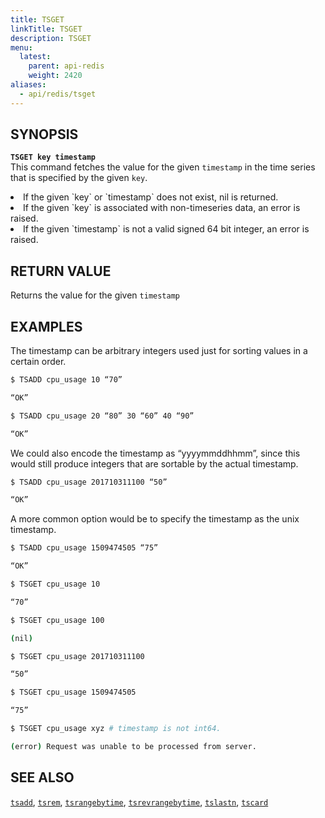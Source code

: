 ```yaml
---
title: TSGET
linkTitle: TSGET
description: TSGET
menu:
  latest:
    parent: api-redis
    weight: 2420
aliases:
  - api/redis/tsget
---
```


## SYNOPSIS
<b>`TSGET key timestamp`</b><br>
This command fetches the value for the given `timestamp` in the time series that is specified by the
given `key`.

<li>If the given `key` or `timestamp` does not exist, nil is returned.</li>
<li>If the given `key` is associated with non-timeseries data, an error is raised.</li>
<li>If the given `timestamp` is not a valid signed 64 bit integer, an error is raised.</li>

## RETURN VALUE
Returns the value for the given `timestamp`

## EXAMPLES

The timestamp can be arbitrary integers used just for sorting values in a certain order.
```{.sh .copy .separator-dollar}
$ TSADD cpu_usage 10 “70”
```
```sh
“OK”
```
```{.sh .copy .separator-dollar}
$ TSADD cpu_usage 20 “80” 30 “60” 40 “90”
```
```sh
“OK”
```

We could also encode the timestamp as “yyyymmddhhmm”, since this would still produce integers that are sortable by the actual timestamp.
```{.sh .copy .separator-dollar}
$ TSADD cpu_usage 201710311100 “50”
```
```sh
“OK”
```

A more common option would be to specify the timestamp as the unix timestamp.
```{.sh .copy .separator-dollar}
$ TSADD cpu_usage 1509474505 “75”
```
```sh
“OK”
```
```{.sh .copy .separator-dollar}
$ TSGET cpu_usage 10
```
```sh
“70”
```
```{.sh .copy .separator-dollar}
$ TSGET cpu_usage 100
```
```sh
(nil)
```
```{.sh .copy .separator-dollar}
$ TSGET cpu_usage 201710311100
```
```sh
“50”
```
```{.sh .copy .separator-dollar}
$ TSGET cpu_usage 1509474505
```
```sh
“75”
```
```{.sh .copy .separator-dollar}
$ TSGET cpu_usage xyz # timestamp is not int64.
```
```sh
(error) Request was unable to be processed from server.
```

## SEE ALSO
[`tsadd`](../tsadd/), [`tsrem`](../tsrem/), [`tsrangebytime`](../tsrangebytime/),
[`tsrevrangebytime`](../tsrevrangebytime/), [`tslastn`](../tslastn/), [`tscard`](../tscard/)
